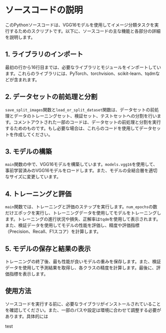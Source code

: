 # ソースコードの説明

このPythonソースコードは、VGG16モデルを使用してイメージ分類タスクを実行するためのスクリプトです。以下に、ソースコードの主な機能と各部分の詳細を説明します。

## 1. ライブラリのインポート

最初の行から16行目までは、必要なライブラリとモジュールをインポートしています。これらのライブラリには、PyTorch、torchvision、scikit-learn、tqdmなどが含まれます。

## 2. データセットの前処理と分割

`save_split_images`関数と`load_or_split_dataset`関数は、データセットの前処理とデータのトレーニングセット、検証セット、テストセットへの分割を行います。コメントアウトされた一部のコードは、データセットの前処理と分割を実行するためのものです。もし必要な場合は、これらのコードを使用してデータセットを作成してください。

## 3. モデルの構築

`main`関数の中で、VGG16モデルを構築しています。`models.vgg16`を使用して、事前学習済みのVGG16モデルをロードします。また、モデルの全結合層を適切なサイズに変更しています。

## 4. トレーニングと評価

`main`関数では、トレーニングと評価のステップを実行します。`num_epochs`の数だけエポックを実行し、トレーニングデータを使用してモデルをトレーニングします。トレーニングの進行状況や損失、正解率は`tqdm`を使用して表示されます。また、検証データを使用してモデルの性能を評価し、精度や評価指標（Precision、Recall、F1スコア）を計算します。

## 5. モデルの保存と結果の表示

トレーニングの終了後、最も性能が良いモデルの重みを保存します。また、検証データを使用して予測結果を取得し、各クラスの精度を計算します。最後に、評価指標を表示します。

## 使用方法

ソースコードを実行する前に、必要なライブラリがインストールされていることを確認してください。また、一部のパスや設定は環境に合わせて調整する必要があります。具体的には



test
